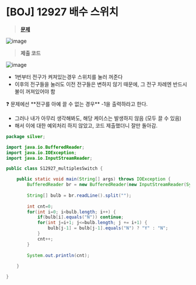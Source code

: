 # [BOJ] 12927 배수 스위치
> **[문제](https://www.acmicpc.net/problem/12927)**
> 

![image](https://user-images.githubusercontent.com/80896077/174595072-89223b51-437f-4ad9-b4df-f2a63f6e6d9d.png)

> **제출 코드**
> 
![image](https://user-images.githubusercontent.com/80896077/174595129-c9014842-4ceb-4df5-8044-335175c7d4c7.png)


- 1번부터 전구가 켜져있는경우 스위치를 눌러 꺼준다
- 이후의 전구들을 눌러도 이전 전구들은 변하지 않기 때문에, 그 전구 차례엔 반드시 불이 꺼져있어야 함

<aside>
❓ 문제에선 **전구를 아예 끌 수 없는 경우** -1을 출력하라고 한다.

- 그러나 내가 아무리 생각해봐도, 해당 케이스는 발생하지 않음 (모두 끌 수 있음)
- 해서 이에 대한 예외처리 하지 않았고, 코드 제출했더니 잘만 돌아감.
</aside>

```java
package silver;

import java.io.BufferedReader;
import java.io.IOException;
import java.io.InputStreamReader;

public class S12927_multiplesSwitch {

	public static void main(String[] args) throws IOException {
		BufferedReader br = new BufferedReader(new InputStreamReader(System.in));
		
		String[] bulb = br.readLine().split("");
		
		int cnt=0;
		for(int i=0; i<bulb.length; i++) {
			if(bulb[i].equals("N")) continue;
			for(int j=i+1; j<=bulb.length; j += i+1) {
				bulb[j-1] = bulb[j-1].equals("N") ? "Y" : "N";
			}
			cnt++;
		}
		
		System.out.println(cnt);
		
	}

}
```
